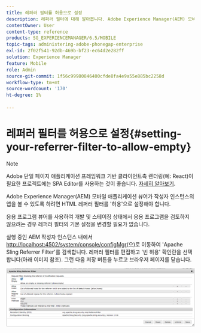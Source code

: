 ```yaml
---
title: 레퍼러 필터를 허용으로 설정
description: 레퍼러 필터에 대해 알아봅니다. Adobe Experience Manager(AEM) 모바일 애플리케이션 뷰어가 작성자 인스턴스의 앱을 볼 수 있도록 하려면 HTML 레퍼러 필터를 '허용'으로 설정해야 합니다.
contentOwner: User
content-type: reference
products: SG_EXPERIENCEMANAGER/6.5/MOBILE
topic-tags: administering-adobe-phonegap-enterprise
exl-id: 2f02f541-92db-469b-bf23-ec64d2e282ff
solution: Experience Manager
feature: Mobile
role: Admin
source-git-commit: 1f56c99980846400cfde8fa4e9a55e885bc2258d
workflow-type: tm+mt
source-wordcount: '170'
ht-degree: 1%

---
```


# 레퍼러 필터를 허용으로 설정{#setting-your-referrer-filter-to-allow-empty}

>[!NOTE]
>
>Adobe 단일 페이지 애플리케이션 프레임워크 기반 클라이언트측 렌더링(예: React)이 필요한 프로젝트에는 SPA Editor를 사용하는 것이 좋습니다. [자세히 알아보기](/help/sites-developing/spa-overview.md).

Adobe Experience Manager(AEM) 모바일 애플리케이션 뷰어가 작성자 인스턴스의 앱을 볼 수 있도록 하려면 HTML 레퍼러 필터를 &#39;허용&#39;으로 설정해야 합니다.

응용 프로그램 뷰어를 사용하여 개발 및 스테이징 상태에서 응용 프로그램을 검토하지 않으려는 경우 레퍼러 필터의 기본 설정을 변경할 필요가 없습니다.

실행 중인 AEM 작성자 인스턴스 내에서 [http://localhost:4502/system/console/configMgr](http://localhost:4502/system/console/configMgr)(으)로 이동하여 &#39;Apache Sling Referrer Filter&#39;를 검색합니다. 레퍼러 필터를 편집하고 &#39;빈 허용&#39; 확인란을 선택합니다(아래 이미지 참조). 그런 다음 저장 버튼을 누르고 브라우저 페이지를 닫습니다.

![레퍼러 필터 설정](assets/chlimage_1-106.png)
